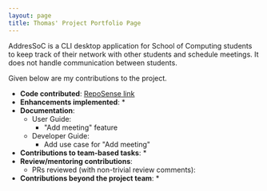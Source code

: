 ```yaml
---
layout: page
title: Thomas' Project Portfolio Page
---
```


AddresSoC is a CLI desktop application for School of Computing students to keep track of their network with other students and schedule meetings. It does not handle communication between students.

Given below are my contributions to the project.

* **Code contributed**: [RepoSense link](https://nus-cs2103-ay2122s2.github.io/tp-dashboard/?search=tomascherian&breakdown=true)
* **Enhancements implemented**:
    *
* **Documentation**:
    * User Guide:
        * "Add meeting" feature
    * Developer Guide:
        * Add use case for "Add meeting"
* **Contributions to team-based tasks**:
    *
* **Review/mentoring contributions**:
    * PRs reviewed (with non-trivial review comments):
* **Contributions beyond the project team**:
    *